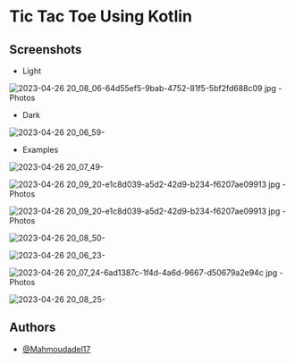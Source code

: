 # Tic Tac Toe Using Kotlin

## Screenshots

- Light

![2023-04-26 20_08_06-64d55ef5-9bab-4752-81f5-5bf2fd688c09 jpg ‎- Photos](https://user-images.githubusercontent.com/100792508/234665374-f119751b-5418-4d58-8067-ee9e10fb6216.png)

- Dark

![2023-04-26 20_06_59-](https://user-images.githubusercontent.com/100792508/234665415-eab30b14-01a6-492b-b39a-bf1c527f2cfe.png)

- Examples 

![2023-04-26 20_07_49-](https://user-images.githubusercontent.com/100792508/234665544-ff575cfa-50f5-412c-b7c6-c55960238960.png)


![2023-04-26 20_09_20-e1c8d039-a5d2-42d9-b234-f6207ae09913 jpg ‎- Photos](https://user-images.githubusercontent.com/100792508/234665495-d0a6cdb9-fd1a-436c-8fc2-7691cb0742e1.png)


![2023-04-26 20_09_20-e1c8d039-a5d2-42d9-b234-f6207ae09913 jpg ‎- Photos](https://user-images.githubusercontent.com/100792508/234665569-96fbc74c-bbcf-4d54-8063-13ae90c4abdf.png)


![2023-04-26 20_08_50-](https://user-images.githubusercontent.com/100792508/234665584-9ad8a027-0d99-4818-b660-1f7b79657d9f.png)

![2023-04-26 20_06_23-](https://user-images.githubusercontent.com/100792508/234665598-1e1312b7-2361-4164-b984-1a9f7caa7b68.png)


![2023-04-26 20_07_24-6ad1387c-1f4d-4a6d-9667-d50679a2e94c jpg ‎- Photos](https://user-images.githubusercontent.com/100792508/234665618-b97c50f8-8a38-40be-bd6b-b765d584990c.png)


![2023-04-26 20_08_25-](https://user-images.githubusercontent.com/100792508/234665646-9fdb4a69-db77-4ecb-a015-8357e7e3ff97.png)



## Authors

- [@Mahmoudadel17](https://www.github.com/Mahmoudadel17)
